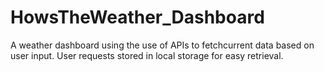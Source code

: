 # HowsTheWeather_Dashboard
A weather dashboard using the use of APIs to fetchcurrent data based on user input.  User requests stored in local storage for easy retrieval.
